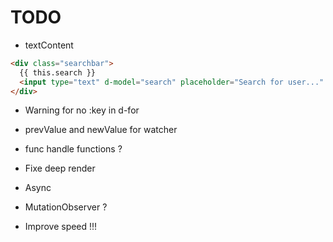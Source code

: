 # TODO

- textContent

```html
<div class="searchbar">
  {{ this.search }}
  <input type="text" d-model="search" placeholder="Search for user..." />
</div>
```

- Warning for no :key in d-for
- prevValue and newValue for watcher
- func handle functions ?
- Fixe deep render

- Async
- MutationObserver ?
- Improve speed !!!
